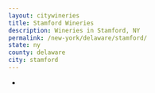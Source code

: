 ```yaml
---
layout: citywineries
title: Stamford Wineries
description: Wineries in Stamford, NY
permalink: /new-york/delaware/stamford/
state: ny
county: delaware
city: stamford
---
```

-
